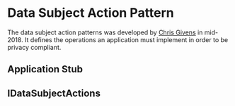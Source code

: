 # Data Subject Action Pattern

The data subject action patterns was developed by [Chris Givens](https://twitter.com/givenscj) in mid-2018.  It defines the operations an application must implement in order to be privacy compliant.

##  Application Stub

##  IDataSubjectActions

